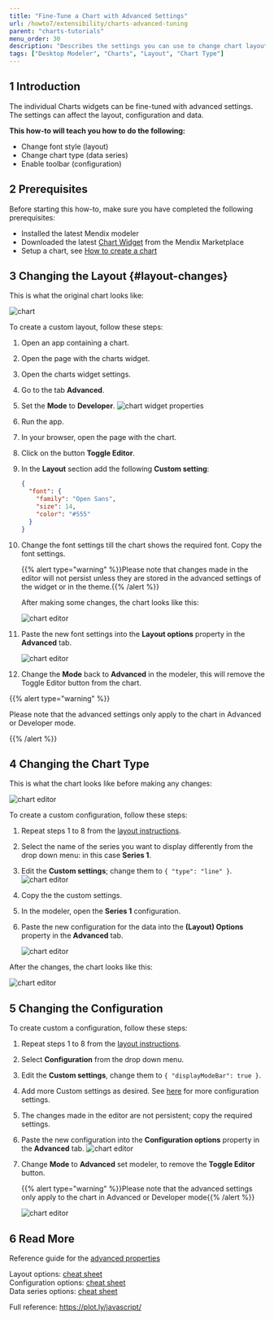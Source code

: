 ```yaml
---
title: "Fine-Tune a Chart with Advanced Settings"
url: /howto7/extensibility/charts-advanced-tuning
parent: "charts-tutorials"
menu_order: 30
description: "Describes the settings you can use to change chart layouts and types"
tags: ["Desktop Modeler", "Charts", "Layout", "Chart Type"]
---
```


## 1 Introduction

The individual Charts widgets can be fine-tuned with advanced settings. The settings can affect the layout, configuration and data.

**This how-to will teach you how to do the following:**  

* Change font style (layout)
* Change chart type (data series)
* Enable toolbar (configuration)

## 2 Prerequisites

Before starting this how-to, make sure you have completed the following prerequisites:

* Installed the latest Mendix modeler
* Downloaded the latest [Chart Widget](/appstore/widgets/charts) from the Mendix Marketplace
* Setup a chart, see [How to create a chart](charts-basic-create)

## 3 Changing the Layout {#layout-changes}

This is what the original chart looks like:

![chart](/attachments/howto7/extensibility/charts-tutorials/charts-advanced-tuning/charts-toggle-editor.png)

To create a custom layout, follow these steps:

1. Open an app containing a chart.
2. Open the page with the charts widget.
3. Open the charts widget settings.
4. Go to the tab **Advanced**.
5. Set the **Mode** to **Developer**.
    ![chart widget properties](/attachments/howto7/extensibility/charts-tutorials/charts-advanced-tuning/charts-widget-properties-advanced.png)
6. Run the app.
7. In your browser, open the page with the chart.
8. Click on the button **Toggle Editor**.
9. In the **Layout** section add the following **Custom setting**:

    ```json
    {
      "font": {
        "family": "Open Sans",
        "size": 14,
        "color": "#555"
      }
    }
    ```
10. Change the font settings till the chart shows the required font. Copy the font settings.

    {{% alert type="warning" %}}Please note that changes made in the editor will not persist unless they are stored in the advanced settings of the widget or in the theme.{{% /alert %}}

    After making some changes, the chart looks like this:

    ![chart editor](/attachments/howto7/extensibility/charts-tutorials/charts-advanced-tuning/charts-toggle-editor-open.png)

11. Paste the new font settings into the **Layout options** property in the **Advanced** tab.

    ![chart editor](/attachments/howto7/extensibility/charts-tutorials/charts-advanced-tuning/charts-widget-properties-advanced-layout.png)

12. Change the **Mode** back to **Advanced** in the  modeler, this will remove the Toggle Editor button from the chart.  

{{% alert type="warning" %}}

Please note that the advanced settings only apply to the chart in Advanced or Developer mode.

{{% /alert %}}

## 4 Changing the Chart Type

This is what the chart looks like before making any changes:

![chart editor](/attachments/howto7/extensibility/charts-tutorials/charts-advanced-tuning/charts-widget-bar.png)

To create a custom configuration, follow these steps:

1. Repeat steps 1 to 8 from the [layout instructions](#layout-changes).
2. Select the name of the series you want to display differently from the drop down menu: in this case **Series 1**.
3. Edit the **Custom settings**; change them to `{ "type": "line" }`.
    ![chart editor](/attachments/howto7/extensibility/charts-tutorials/charts-advanced-tuning/charts-widget-bar-line-combination.png)
4. Copy the the custom settings.
5. In the modeler, open the **Series 1** configuration.
6. Paste the new configuration for the data into the **(Layout) Options** property in the **Advanced** tab.

    ![chart editor](/attachments/howto7/extensibility/charts-tutorials/charts-advanced-tuning/charts-widget-bar-line-combination-properties.png)

After the changes, the chart looks like this:

![chart editor](/attachments/howto7/extensibility/charts-tutorials/charts-advanced-tuning/charts-widget-bar-line-combination-result.png)

## 5 Changing the Configuration 

To create custom a configuration, follow these steps:

1. Repeat steps 1 to 8 from the [layout instructions](#layout-changes).
2. Select **Configuration** from the drop down menu.
3. Edit the **Custom settings**, change them to `{ "displayModeBar": true }`.
4. Add more Custom settings as desired. See [here](https://plot.ly/javascript/configuration-options/) for more configuration settings.
5. The changes made in the editor are not persistent; copy the required settings.
6. Paste the new configuration into the **Configuration options** property in the **Advanced** tab.
    ![chart editor](/attachments/howto7/extensibility/charts-tutorials/charts-advanced-tuning/charts-widget-properties-advanced-config.png)
7. Change **Mode** to **Advanced** set modeler, to remove the **Toggle Editor** button.

    {{% alert type="warning" %}}Please note that the advanced settings only apply to the chart in Advanced or Developer mode{{% /alert %}}

    ![chart editor](/attachments/howto7/extensibility/charts-tutorials/charts-advanced-tuning/charts-config-toolbar.png)

## 6 Read More

Reference guide for the [advanced properties](/refguide7/charts-configuration#advanced)

Layout options: [cheat sheet](/refguide7/charts-advanced-cheat-sheet#layout-all)  
Configuration options: [cheat sheet](/refguide7/charts-advanced-cheat-sheet#config-options)  
Data series options: [cheat sheet](/refguide7/charts-advanced-cheat-sheet#data-series)  

Full reference: https://plot.ly/javascript/
